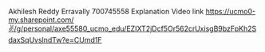 Akhilesh Reddy Erravally
700745558
Explanation Video link
https://ucmo0-my.sharepoint.com/✌️/g/personal/axe55580_ucmo_edu/EZIXT2jDcf5Or562crUxisgB9bzFpKh2SdaxSqUvslndTw?e=CUmd1F